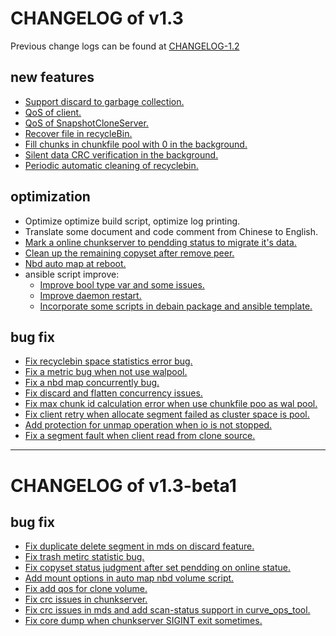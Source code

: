 # CHANGELOG of v1.3

Previous change logs can be found at [CHANGELOG-1.2](https://github.com/opencurve/curve/blob/master/CHANGELOG-1.2.md)

## new features

- [Support discard to garbage collection.](https://github.com/opencurve/curve/pull/189)
- [QoS of client.](https://github.com/opencurve/curve/pull/268)
- [QoS of SnapshotCloneServer.](https://github.com/opencurve/curve/pull/303)
- [Recover file in recycleBin.](https://github.com/opencurve/curve/pull/259)
- [Fill chunks in chunkfile pool with 0 in the background.](https://github.com/opencurve/curve/pull/322)
- [Silent data CRC verification in the background.](https://github.com/opencurve/curve/pull/377)
- [Periodic automatic cleaning of recyclebin.](https://github.com/opencurve/curve/pull/310)


## optimization

- Optimize optimize build script, optimize log printing.
- Translate some document and code comment from Chinese to English.
- [Mark a online chunkserver to pendding status to migrate it's data.](https://github.com/opencurve/curve/pull/252)
- [Clean up the remaining copyset after remove peer.](https://github.com/opencurve/curve/pull/373)
- [Nbd auto map at reboot.](https://github.com/opencurve/curve/pull/347)
- ansible script improve:
    - [Improve bool type var and some issues.](https://github.com/opencurve/curve/pull/331)
    - [Improve daemon restart.](https://github.com/opencurve/curve/pull/315)
    - [Incorporate some scripts in debain package and ansible template.](https://github.com/opencurve/curve/pull/380)


## bug fix

- [Fix recyclebin space statistics error bug.](https://github.com/opencurve/curve/pull/294)
- [Fix a metric bug when not use walpool.](https://github.com/opencurve/curve/pull/291)
- [Fix a nbd map concurrently bug.](https://github.com/opencurve/curve/pull/302)
- [Fix discard and flatten concurrency issues.](https://github.com/opencurve/curve/pull/312)
- [Fix max chunk id calculation error when use chunkfile poo as wal pool.](https://github.com/opencurve/curve/pull/341)
- [Fix client retry when allocate segment failed as cluster space is pool.](https://github.com/opencurve/curve/pull/338)
- [Add protection for unmap operation when io is not stopped.](https://github.com/opencurve/curve/pull/348)
- [Fix a segment fault when client read from clone source.](https://github.com/opencurve/curve/pull/358)

<hr>

# CHANGELOG of v1.3-beta1

## bug fix

- [Fix duplicate delete segment in mds on discard feature.](https://github.com/opencurve/curve/pull/421)
- [Fix trash metirc statistic bug.](https://github.com/opencurve/curve/pull/417)
- [Fix copyset status judgment after set pendding on online statue.](https://github.com/opencurve/curve/pull/416)
- [Add mount options in auto map nbd volume script.](https://github.com/opencurve/curve/pull/407)
- [Fix add qos for clone volume.](https://github.com/opencurve/curve/pull/421)
- [Fix crc issues in chunkserver.](https://github.com/opencurve/curve/pull/405)
- [Fix crc issues in mds and add scan-status support in curve_ops_tool.](https://github.com/opencurve/curve/pull/420)
- [Fix core dump when chunkserver SIGINT exit sometimes.](https://github.com/opencurve/curve/pull/429)
